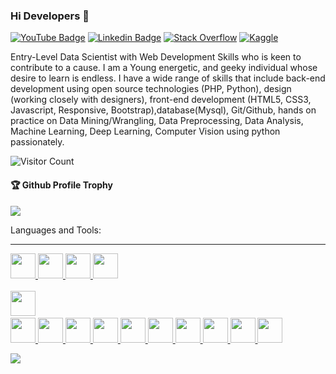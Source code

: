 ### Hi Developers 👋

[![YouTube Badge](https://img.shields.io/badge/YouTube-DeveloperFunnel-red)](https://www.youtube.com/developerfunnel)
[![Linkedin Badge](https://img.shields.io/badge/-GopalSingh-blue?style=flat-square&logo=Linkedin&logoColor=white&link=https://www.linkedin.com/in/gopal-singh-4058961b5/)](https://www.linkedin.com/in/gopal-singh-4058961b5/)
[![Stack Overflow](https://img.shields.io/badge/StackOverflow-GopalSingh-yellow)](https://stackoverflow.com/users/16925779/gopal-singh)
[![Kaggle](https://img.shields.io/badge/Kaggle-GopalSingh1203-blue)](https://www.kaggle.com/gopalsingh1203)

Entry-Level Data Scientist with Web Development Skills who is keen to contribute to a cause. I am a Young energetic, and geeky individual whose desire 
to learn is endless. I have a wide range of skills that include back-end development using open source technologies (PHP, Python), 
design (working closely with designers), front-end development (HTML5, CSS3, Javascript, Responsive, Bootstrap),database(Mysql), Git/Github, hands on practice
on Data Mining/Wrangling, Data Preprocessing, Data Analysis, Machine Learning, Deep Learning, Computer Vision using python passionately.

![Visitor Count](https://profile-counter.glitch.me/Gopalsingh1531/count.svg)

<div>
  <h4>🏆 Github Profile Trophy</h4>
  <a href="https://github.com/ryo-ma/github-profile-trophy">
    <img src="``https://github-profile-trophy.vercel.app/?username=Gopalsingh1531&column=7``"/>
  </a>
</div>

Languages and Tools: 
    <hr>
    <a href="https://getbootstrap.com" target="_blank" rel="noreferrer">
      <img src="https://cdn.jsdelivr.net/gh/devicons/devicon/icons/bootstrap/bootstrap-original.svg" height="40" width="40" />
    </a>
    <a href="https://www.w3schools.com/cpp/" target="_blank" rel="noreferrer">
      <img src="https://cdn.jsdelivr.net/gh/devicons/devicon/icons/cplusplus/cplusplus-original.svg" height="40" width="40" />
    </a>
    <a href="https://www.w3schools.com/css/" target="_blank" rel="noreferrer">
      <img src="https://cdn.jsdelivr.net/gh/devicons/devicon/icons/css3/css3-original.svg" height="40" width="40" />
    </a>
    <a href="https://www.docker.com/" target="_blank" rel="noreferrer">
      <img src="https://cdn.jsdelivr.net/gh/devicons/devicon/icons/docker/docker-original-wordmark.svg" height="40" width="40" />    
    </a>
    <a href="https://git-scm.com/" target="_blank" rel="noreferrer">  
      <img src="https://cdn.jsdelivr.net/gh/devicons/devicon/icons/git/git-original-wordmark.svg" height="40" width="40" />
    </a>
    <a href="[https://git-scm.com/](https://github.com/)" target="_blank" rel="noreferrer">  
      <img src="https://cdn.jsdelivr.net/gh/devicons/devicon/icons/github/github-original.svg" height="40" width="40" />
    </a>
    <a href="https://heroku.com" target="_blank" rel="noreferrer">
        <img src="https://cdn.jsdelivr.net/gh/devicons/devicon/icons/heroku/heroku-original-wordmark.svg" height="40" width="40" />
    </a>
    <a href="https://www.w3.org/html/" target="_blank" rel="noreferrer">
        <img src="https://cdn.jsdelivr.net/gh/devicons/devicon/icons/html5/html5-original.svg" height="40" width="40" />
    </a>
    <a href="https://developer.mozilla.org/en-US/docs/Web/JavaScript" target="_blank" rel="noreferrer">
        <img src="https://cdn.jsdelivr.net/gh/devicons/devicon/icons/javascript/javascript-original.svg" height="40" width="40" />
    </a>
    <a href="[https://www.tensorflow.org](https://jquery.com/)" target="_blank" rel="noreferrer">
        <img src="https://cdn.jsdelivr.net/gh/devicons/devicon/icons/jquery/jquery-original-wordmark.svg" height="40" width="40" />
    </a>
    <a href="https://www.mysql.com/" target="_blank" rel="noreferrer">
        <img src="https://cdn.jsdelivr.net/gh/devicons/devicon/icons/mysql/mysql-original-wordmark.svg" height="40" width="40" />
    </a>
    <a href="[https://www.postgresql.org](https://www.python.org/)" target="_blank" rel="noreferrer">
        <img src="https://cdn.jsdelivr.net/gh/devicons/devicon/icons/python/python-original.svg" height="40" width="40" />
    </a>
    <a href="https://www.tensorflow.org" target="_blank" rel="noreferrer">
        <img src="https://cdn.jsdelivr.net/gh/devicons/devicon/icons/tensorflow/tensorflow-original.svg" height="40" width="40" />
    </a>
    <a href="[[https://www.tensorflow.org](https://scikit-learn.org/stable/)](https://www.anaconda.com/products/distribution)" target="_blank" rel="noreferrer">
        <img src="https://cdn.jsdelivr.net/gh/devicons/devicon/icons/anaconda/anaconda-original.svg" height="40" width="40" />
    </a>
    <a href="https://www.php.net/" target="_blank" rel="noreferrer">
        <img src="https://cdn.jsdelivr.net/gh/devicons/devicon/icons/php/php-original.svg" height="40" width="40" />
    </a>

![](https://activity-graph.herokuapp.com/graph?username=Gopalsingh1531&theme=react-dark&area=true)
<!--
*Gopalsingh1531/Gopalsingh1531* is a ✨ special ✨ repository because its `README.md` (this file) appears on your GitHub profile.

Here are some ideas to get you started:

- 🔭 I’m currently working on ...
- 🌱 I’m currently learning ...
- 👯 I’m looking to collaborate on ...
- 🤔 I’m looking for help with ...
- 💬 Ask me about ...
- 📫 How to reach me: ...
- 😄 Pronouns: ...
- ⚡ Fun fact: .....

-->
